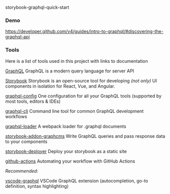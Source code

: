 storybook-graphql-quick-start

### Demo

https://developer.github.com/v4/guides/intro-to-graphql/#discovering-the-graphql-api

### Tools

Here is a list of tools used in this project with links to documentation

[GraphQL](https://graphql.org/) GraphQL is a modern query language for server API

[Storybook](https://storybook.js.org/)  Storybook is an open-source tool for developing *(not only)* UI components in isolation for React, Vue, and Angular.

[graphql-config](https://github.com/kamilkisiela/graphql-config) One configuration for all your GraphQL tools (supported by most tools, editors & IDEs)

[graphql-cli](https://github.com/Urigo/graphql-cli) Command line tool for common GraphQL development workflows

[graphql-loader](https://github.com/samsarahq/graphql-loader) A webpack loader for .graphql documents

[storybook-addon-graphcms](https://github.com/focusreactive/storybook-addon-graphcms) Write GraphQL queries and pass response data to your components

[storybook-deployer](https://github.com/storybookjs/storybook-deployer) Deploy your storybook as a static site

[github-actions](https://help.github.com/en/actions/automating-your-workflow-with-github-actions) Automating your workflow with GitHub Actions

*Recommended:*

[vscode-graphql](https://github.com/prisma-labs/vscode-graphql) VSCode GraphQL extension (autocompletion, go-to definition, syntax highlighting)
